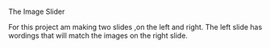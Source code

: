 The Image Slider

For this project am making two slides ,on the left and right.
The left slide has wordings that will match the images on the right slide.